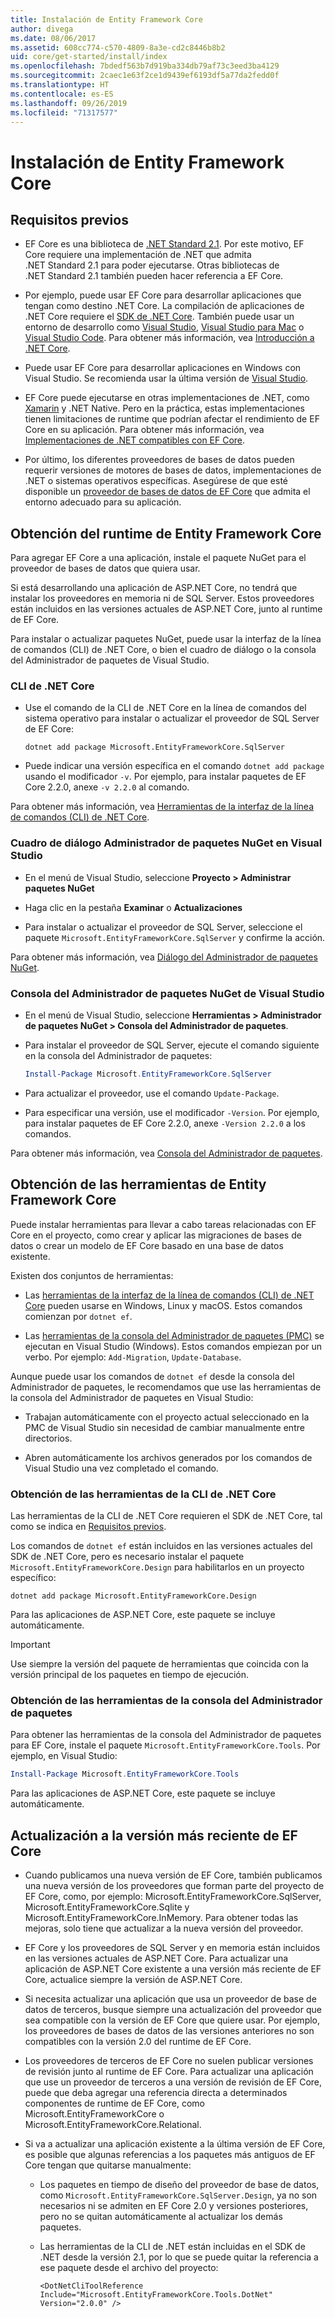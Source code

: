 ```yaml
---
title: Instalación de Entity Framework Core
author: divega
ms.date: 08/06/2017
ms.assetid: 608cc774-c570-4809-8a3e-cd2c8446b8b2
uid: core/get-started/install/index
ms.openlocfilehash: 7bdedf563b7d919ba334db79af73c3eed3ba4129
ms.sourcegitcommit: 2caec1e63f2ce1d9439ef6193df5a77da2fedd0f
ms.translationtype: HT
ms.contentlocale: es-ES
ms.lasthandoff: 09/26/2019
ms.locfileid: "71317577"
---
```

# <a name="installing-entity-framework-core"></a>Instalación de Entity Framework Core

## <a name="prerequisites"></a>Requisitos previos

* EF Core es una biblioteca de [.NET Standard 2.1](/dotnet/standard/net-standard). Por este motivo, EF Core requiere una implementación de .NET que admita .NET Standard 2.1 para poder ejecutarse. Otras bibliotecas de .NET Standard 2.1 también pueden hacer referencia a EF Core. 

* Por ejemplo, puede usar EF Core para desarrollar aplicaciones que tengan como destino .NET Core. La compilación de aplicaciones de .NET Core requiere el [SDK de .NET Core](https://dotnet.microsoft.com/download). También puede usar un entorno de desarrollo como [Visual Studio](https://visualstudio.microsoft.com/vs), [Visual Studio para Mac](https://visualstudio.microsoft.com/vs/mac) o [Visual Studio Code](https://code.visualstudio.com). Para obtener más información, vea [Introducción a .NET Core](/dotnet/core/get-started).

* Puede usar EF Core para desarrollar aplicaciones en Windows con Visual Studio. Se recomienda usar la última versión de [Visual Studio](https://visualstudio.microsoft.com/vs).

* EF Core puede ejecutarse en otras implementaciones de .NET, como [Xamarin](https://dotnet.microsoft.com/apps/xamarin) y .NET Native. Pero en la práctica, estas implementaciones tienen limitaciones de runtime que podrían afectar el rendimiento de EF Core en su aplicación. Para obtener más información, vea [Implementaciones de .NET compatibles con EF Core](xref:core/platforms/index).

* Por último, los diferentes proveedores de bases de datos pueden requerir versiones de motores de bases de datos, implementaciones de .NET o sistemas operativos específicas. Asegúrese de que esté disponible un [proveedor de bases de datos de EF Core](xref:core/providers/index) que admita el entorno adecuado para su aplicación.

## <a name="get-the-entity-framework-core-runtime"></a>Obtención del runtime de Entity Framework Core

Para agregar EF Core a una aplicación, instale el paquete NuGet para el proveedor de bases de datos que quiera usar.

Si está desarrollando una aplicación de ASP.NET Core, no tendrá que instalar los proveedores en memoria ni de SQL Server. Estos proveedores están incluidos en las versiones actuales de ASP.NET Core, junto al runtime de EF Core.  

Para instalar o actualizar paquetes NuGet, puede usar la interfaz de la línea de comandos (CLI) de .NET Core, o bien el cuadro de diálogo o la consola del Administrador de paquetes de Visual Studio.

### <a name="net-core-cli"></a>CLI de .NET Core

* Use el comando de la CLI de .NET Core en la línea de comandos del sistema operativo para instalar o actualizar el proveedor de SQL Server de EF Core:

  ``` Console
  dotnet add package Microsoft.EntityFrameworkCore.SqlServer
  ```

* Puede indicar una versión específica en el comando `dotnet add package` usando el modificador `-v`. Por ejemplo, para instalar paquetes de EF Core 2.2.0, anexe `-v 2.2.0` al comando.

Para obtener más información, vea [Herramientas de la interfaz de la línea de comandos (CLI) de .NET Core](/dotnet/core/tools/).

### <a name="visual-studio-nuget-package-manager-dialog"></a>Cuadro de diálogo Administrador de paquetes NuGet en Visual Studio

* En el menú de Visual Studio, seleccione **Proyecto > Administrar paquetes NuGet**

* Haga clic en la pestaña **Examinar** o **Actualizaciones**

* Para instalar o actualizar el proveedor de SQL Server, seleccione el paquete `Microsoft.EntityFrameworkCore.SqlServer` y confirme la acción.

Para obtener más información, vea [Diálogo del Administrador de paquetes NuGet](/nuget/tools/package-manager-ui).

### <a name="visual-studio-nuget-package-manager-console"></a>Consola del Administrador de paquetes NuGet de Visual Studio

* En el menú de Visual Studio, seleccione **Herramientas > Administrador de paquetes NuGet > Consola del Administrador de paquetes**.

* Para instalar el proveedor de SQL Server, ejecute el comando siguiente en la consola del Administrador de paquetes:

  ``` PowerShell  
  Install-Package Microsoft.EntityFrameworkCore.SqlServer
  ```
* Para actualizar el proveedor, use el comando `Update-Package`.

* Para especificar una versión, use el modificador `-Version`. Por ejemplo, para instalar paquetes de EF Core 2.2.0, anexe `-Version 2.2.0` a los comandos.

Para obtener más información, vea [Consola del Administrador de paquetes](/nuget/tools/package-manager-console).

## <a name="get-the-entity-framework-core-tools"></a>Obtención de las herramientas de Entity Framework Core

Puede instalar herramientas para llevar a cabo tareas relacionadas con EF Core en el proyecto, como crear y aplicar las migraciones de bases de datos o crear un modelo de EF Core basado en una base de datos existente.

Existen dos conjuntos de herramientas:

* Las [herramientas de la interfaz de la línea de comandos (CLI) de .NET Core](xref:core/miscellaneous/cli/dotnet) pueden usarse en Windows, Linux y macOS. Estos comandos comienzan por `dotnet ef`. 

* Las [herramientas de la consola del Administrador de paquetes (PMC)](xref:core/miscellaneous/cli/powershell) se ejecutan en Visual Studio (Windows). Estos comandos empiezan por un verbo. Por ejemplo: `Add-Migration`, `Update-Database`.

Aunque puede usar los comandos de `dotnet ef` desde la consola del Administrador de paquetes, le recomendamos que use las herramientas de la consola del Administrador de paquetes en Visual Studio:

* Trabajan automáticamente con el proyecto actual seleccionado en la PMC de Visual Studio sin necesidad de cambiar manualmente entre directorios.  

* Abren automáticamente los archivos generados por los comandos de Visual Studio una vez completado el comando.

<a name="cli"></a>

### <a name="get-the-net-core-cli-tools"></a>Obtención de las herramientas de la CLI de .NET Core

Las herramientas de la CLI de .NET Core requieren el SDK de .NET Core, tal como se indica en [Requisitos previos](#prerequisites).

Los comandos de `dotnet ef` están incluidos en las versiones actuales del SDK de .NET Core, pero es necesario instalar el paquete `Microsoft.EntityFrameworkCore.Design` para habilitarlos en un proyecto específico:

``` Console 
dotnet add package Microsoft.EntityFrameworkCore.Design 
``` 

Para las aplicaciones de ASP.NET Core, este paquete se incluye automáticamente.

> [!IMPORTANT]      
> Use siempre la versión del paquete de herramientas que coincida con la versión principal de los paquetes en tiempo de ejecución.

### <a name="get-the-package-manager-console-tools"></a>Obtención de las herramientas de la consola del Administrador de paquetes

Para obtener las herramientas de la consola del Administrador de paquetes para EF Core, instale el paquete `Microsoft.EntityFrameworkCore.Tools`. Por ejemplo, en Visual Studio:

``` PowerShell  
Install-Package Microsoft.EntityFrameworkCore.Tools
``` 

Para las aplicaciones de ASP.NET Core, este paquete se incluye automáticamente.

## <a name="upgrading-to-the-latest-ef-core"></a>Actualización a la versión más reciente de EF Core

* Cuando publicamos una nueva versión de EF Core, también publicamos una nueva versión de los proveedores que forman parte del proyecto de EF Core, como, por ejemplo: Microsoft.EntityFrameworkCore.SqlServer, Microsoft.EntityFrameworkCore.Sqlite y Microsoft.EntityFrameworkCore.InMemory. Para obtener todas las mejoras, solo tiene que actualizar a la nueva versión del proveedor. 

* EF Core y los proveedores de SQL Server y en memoria están incluidos en las versiones actuales de ASP.NET Core. Para actualizar una aplicación de ASP.NET Core existente a una versión más reciente de EF Core, actualice siempre la versión de ASP.NET Core.

* Si necesita actualizar una aplicación que usa un proveedor de base de datos de terceros, busque siempre una actualización del proveedor que sea compatible con la versión de EF Core que quiere usar. Por ejemplo, los proveedores de bases de datos de las versiones anteriores no son compatibles con la versión 2.0 del runtime de EF Core.

* Los proveedores de terceros de EF Core no suelen publicar versiones de revisión junto al runtime de EF Core. Para actualizar una aplicación que use un proveedor de terceros a una versión de revisión de EF Core, puede que deba agregar una referencia directa a determinados componentes de runtime de EF Core, como Microsoft.EntityFrameworkCore o Microsoft.EntityFrameworkCore.Relational.

* Si va a actualizar una aplicación existente a la última versión de EF Core, es posible que algunas referencias a los paquetes más antiguos de EF Core tengan que quitarse manualmente:

  * Los paquetes en tiempo de diseño del proveedor de base de datos, como `Microsoft.EntityFrameworkCore.SqlServer.Design`, ya no son necesarios ni se admiten en EF Core 2.0 y versiones posteriores, pero no se quitan automáticamente al actualizar los demás paquetes.

  * Las herramientas de la CLI de .NET están incluidas en el SDK de .NET desde la versión 2.1, por lo que se puede quitar la referencia a ese paquete desde el archivo del proyecto:

    ```
    <DotNetCliToolReference Include="Microsoft.EntityFrameworkCore.Tools.DotNet" Version="2.0.0" />
    ```

